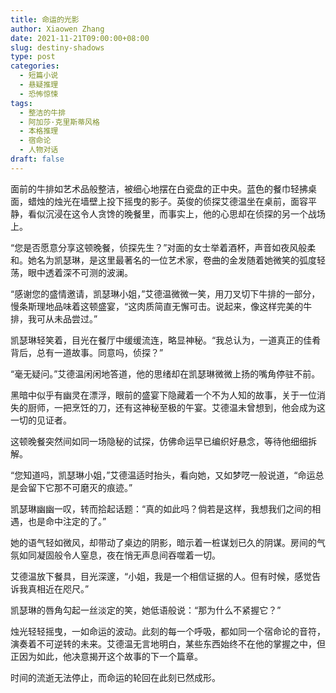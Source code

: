 ```yaml
---
title: 命运的光影
author: Xiaowen Zhang
date: 2021-11-21T09:00:00+08:00
slug: destiny-shadows
type: post
categories:
  - 短篇小说
  - 悬疑推理
  - 恐怖惊悚
tags:
  - 整洁的牛排
  - 阿加莎·克里斯蒂风格
  - 本格推理
  - 宿命论
  - 人物对话
draft: false
---
```


面前的牛排如艺术品般整洁，被细心地摆在白瓷盘的正中央。蓝色的餐巾轻拂桌面，蜡烛的烛光在墙壁上投下摇曳的影子。英俊的侦探艾德温坐在桌前，面容平静，看似沉浸在这令人贪馋的晚餐里，而事实上，他的心思却在侦探的另一个战场上。

“您是否愿意分享这顿晚餐，侦探先生？”对面的女士举着酒杯，声音如夜风般柔和。她名为凯瑟琳，是这里最著名的一位艺术家，卷曲的金发随着她微笑的弧度轻荡，眼中透着深不可测的波澜。

“感谢您的盛情邀请，凯瑟琳小姐，”艾德温微微一笑，用刀叉切下牛排的一部分，慢条斯理地品味着这顿盛宴，“这肉质简直无懈可击。说起来，像这样完美的牛排，我可从未品尝过。”

凯瑟琳轻笑着，目光在餐厅中缓缓流连，略显神秘。“我总认为，一道真正的佳肴背后，总有一道故事。同意吗，侦探？”

“毫无疑问。”艾德温闲闲地答道，他的思绪却在凯瑟琳微微上扬的嘴角停驻不前。

黑暗中似乎有幽灵在漂浮，眼前的盛宴下隐藏着一个不为人知的故事，关于一位消失的厨师，一把烹饪的刀，还有这神秘至极的午宴。艾德温未曾想到，他会成为这一切的见证者。

这顿晚餐突然间如同一场隐秘的试探，仿佛命运早已编织好悬念，等待他细细拆解。

“您知道吗，凯瑟琳小姐，”艾德温适时抬头，看向她，又如梦呓一般说道，“命运总是会留下它那不可磨灭的痕迹。”

凯瑟琳幽幽一叹，转而拾起话题：“真的如此吗？倘若是这样，我想我们之间的相遇，也是命中注定的了。”

她的语气轻如微风，却带动了桌边的阴影，暗示着一桩谋划已久的阴谋。房间的气氛如同凝固般令人窒息，夜在悄无声息间吞噬着一切。

艾德温放下餐具，目光深邃，“小姐，我是一个相信证据的人。但有时候，感觉告诉我真相近在咫尺。”

凯瑟琳的唇角勾起一丝淡定的笑，她低语般说：“那为什么不紧握它？”

烛光轻轻摇曳，一如命运的波动。此刻的每一个呼吸，都如同一个宿命论的音符，演奏着不可逆转的未来。艾德温无言地明白，某些东西始终不在他的掌握之中，但正因为如此，他决意揭开这个故事的下一个篇章。

时间的流逝无法停止，而命运的轮回在此刻已然成形。